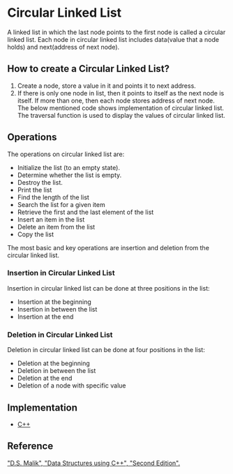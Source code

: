 
# Circular Linked List

A linked list in which the last node points to the first node is called a circular linked list. Each node in circular linked list includes data(value that a node holds) and next(address of next node). 

## How to create a Circular Linked List?
1. Create a node, store a value in it and points it to next address.
2. If there is only one node in list, then it points to itself as the next node is itself. If more than one, then each node stores address of next node.
The below mentioned code shows implementation of circular linked list. The traversal function is used to display the values of circular linked list.

## Operations
The operations on circular linked list are:
-	Initialize the list (to an empty state).
-	Determine whether the list is empty.
-	Destroy the list.
-	Print the list
-	Find the length of the list
-	Search the list for a given item
-	Retrieve the first and the last element of the list
-	Insert an item in the list
-	Delete an item from the list
-	Copy the list 

The most basic and key operations are insertion and deletion from the circular linked list.

### Insertion in Circular Linked List
Insertion in circular linked list can be done at three positions in the list:
-	Insertion at the beginning 
-	Insertion in between the list 
-	Insertion at the end

### Deletion in Circular Linked List
Deletion in circular linked list can be done at four positions in the list: 
-	Deletion at the beginning 
-	Deletion in between the list 
-	Deletion at the end 
-   Deletion of a node with specific value

## Implementation

-  [C++](../../../algorithms/CPlusPlus/Linked-Lists/circular.cpp)


## Reference


["D.S. Malik", "Data Structures using C++", "Second Edition".](https://www.amazon.com/Data-Structures-Using-D-Malik/dp/0324782012)
